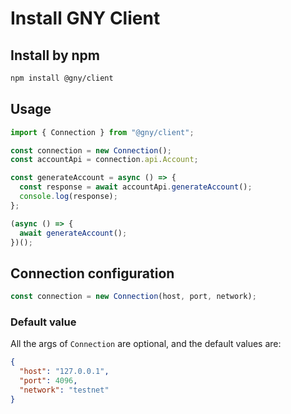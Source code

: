 # Install GNY Client

## Install by npm

```bash
npm install @gny/client
```

## Usage

```typescript
import { Connection } from "@gny/client";

const connection = new Connection();
const accountApi = connection.api.Account;

const generateAccount = async () => {
  const response = await accountApi.generateAccount();
  console.log(response);
};

(async () => {
  await generateAccount();
})();
```

## Connection configuration

```typescript
const connection = new Connection(host, port, network);
```

### Default value

All the args of `Connection` are optional, and the default values are:

```json
{
  "host": "127.0.0.1",
  "port": 4096,
  "network": "testnet"
}
```
